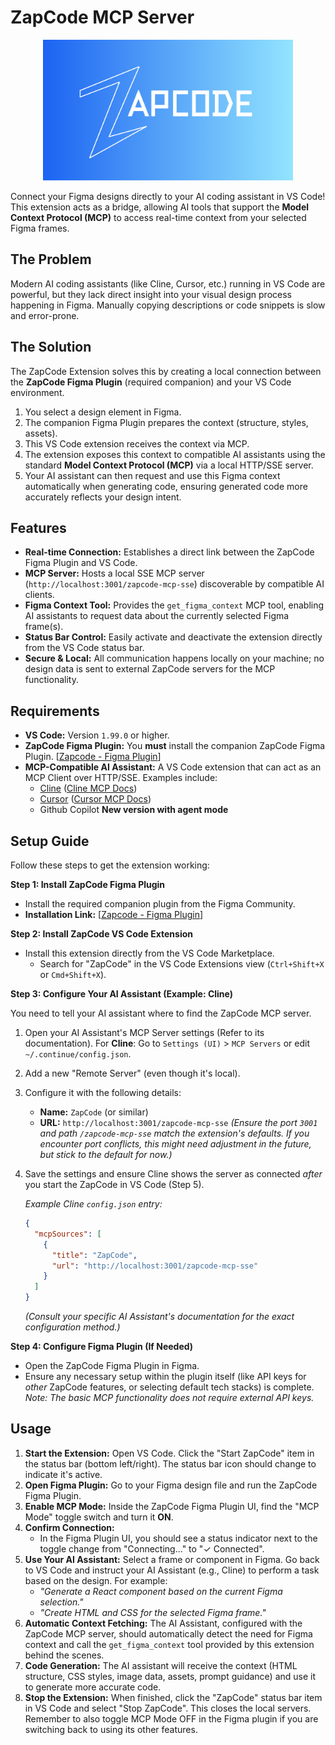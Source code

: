 # ZapCode MCP Server

<!-- Optional: Add a logo or banner here -->
<p align="center"><img src="./assets/Zapcode.png" alt="ZapCode Logo" width="400"></p>

Connect your Figma designs directly to your AI coding assistant in VS Code! This extension acts as a bridge, allowing AI tools that support the **Model Context Protocol (MCP)** to access real-time context from your selected Figma frames.

## The Problem

Modern AI coding assistants (like Cline, Cursor, etc.) running in VS Code are powerful, but they lack direct insight into your visual design process happening in Figma. Manually copying descriptions or code snippets is slow and error-prone.

## The Solution

The ZapCode Extension solves this by creating a local connection between the **ZapCode Figma Plugin** (required companion) and your VS Code environment.

1.  You select a design element in Figma.
2.  The companion Figma Plugin prepares the context (structure, styles, assets).
3.  This VS Code extension receives the context via MCP.
4.  The extension exposes this context to compatible AI assistants using the standard **Model Context Protocol (MCP)** via a local HTTP/SSE server.
5.  Your AI assistant can then request and use this Figma context automatically when generating code, ensuring generated code more accurately reflects your design intent.

## Features

- **Real-time Connection:** Establishes a direct link between the ZapCode Figma Plugin and VS Code.
- **MCP Server:** Hosts a local SSE MCP server (`http://localhost:3001/zapcode-mcp-sse`) discoverable by compatible AI clients.
- **Figma Context Tool:** Provides the `get_figma_context` MCP tool, enabling AI assistants to request data about the currently selected Figma frame(s).
- **Status Bar Control:** Easily activate and deactivate the extension directly from the VS Code status bar.
- **Secure & Local:** All communication happens locally on your machine; no design data is sent to external ZapCode servers for the MCP functionality.

## Requirements

- **VS Code:** Version `1.99.0` or higher.
- **ZapCode Figma Plugin:** You **must** install the companion ZapCode Figma Plugin. [[Zapcode - Figma Plugin](https://www.figma.com/community/plugin/1454956820198178710/zapcode)]
- **MCP-Compatible AI Assistant:** A VS Code extension that can act as an MCP Client over HTTP/SSE. Examples include:
  - [Cline](https://github.com/continuedev/cline) ([Cline MCP Docs](https://docs.continue.dev/reference/Model%20Context%20Protocol/overview))
  - [Cursor](https://cursor.sh/) ([Cursor MCP Docs](https://docs.cursor.sh/advanced/model-context-protocol))
  - Github Copilot **New version with agent mode**

## Setup Guide

Follow these steps to get the extension working:

**Step 1: Install ZapCode Figma Plugin**

- Install the required companion plugin from the Figma Community.
- **Installation Link:** [[Zapcode - Figma Plugin](https://www.figma.com/community/plugin/1454956820198178710/zapcode)]

**Step 2: Install ZapCode VS Code Extension**

- Install this extension directly from the VS Code Marketplace.
  - Search for "ZapCode" in the VS Code Extensions view (`Ctrl+Shift+X` or `Cmd+Shift+X`).

**Step 3: Configure Your AI Assistant (Example: Cline)**

You need to tell your AI assistant where to find the ZapCode MCP server.

1.  Open your AI Assistant's MCP Server settings (Refer to its documentation). For **Cline**: Go to `Settings (UI)` > `MCP Servers` or edit `~/.continue/config.json`.
2.  Add a new "Remote Server" (even though it's local).
3.  Configure it with the following details:
    - **Name:** `ZapCode` (or similar)
    - **URL:** `http://localhost:3001/zapcode-mcp-sse`
      _(Ensure the port `3001` and path `/zapcode-mcp-sse` match the extension's defaults. If you encounter port conflicts, this might need adjustment in the future, but stick to the default for now.)_
4.  Save the settings and ensure Cline shows the server as connected _after_ you start the ZapCode in VS Code (Step 5).

    _Example Cline `config.json` entry:_

    ```json
    {
      "mcpSources": [
        {
          "title": "ZapCode",
          "url": "http://localhost:3001/zapcode-mcp-sse"
        }
      ]
    }
    ```

    _(Consult your specific AI Assistant's documentation for the exact configuration method.)_

**Step 4: Configure Figma Plugin (If Needed)**

- Open the ZapCode Figma Plugin in Figma.
- Ensure any necessary setup within the plugin itself (like API keys for _other_ ZapCode features, or selecting default tech stacks) is complete. _Note: The basic MCP functionality does not require external API keys._

## Usage

1.  **Start the Extension:** Open VS Code. Click the "Start ZapCode" item in the status bar (bottom left/right). The status bar icon should change to indicate it's active.
2.  **Open Figma Plugin:** Go to your Figma design file and run the ZapCode Figma Plugin.
3.  **Enable MCP Mode:** Inside the ZapCode Figma Plugin UI, find the "MCP Mode" toggle switch and turn it **ON**.
4.  **Confirm Connection:**
    - In the Figma Plugin UI, you should see a status indicator next to the toggle change from "Connecting..." to "✓ Connected".
5.  **Use Your AI Assistant:** Select a frame or component in Figma. Go back to VS Code and instruct your AI Assistant (e.g., Cline) to perform a task based on the design. For example:
    - _"Generate a React component based on the current Figma selection."_
    - _"Create HTML and CSS for the selected Figma frame."_
6.  **Automatic Context Fetching:** The AI Assistant, configured with the ZapCode MCP server, should automatically detect the need for Figma context and call the `get_figma_context` tool provided by this extension behind the scenes.
7.  **Code Generation:** The AI assistant will receive the context (HTML structure, CSS styles, image data, assets, prompt guidance) and use it to generate more accurate code.
8.  **Stop the Extension:** When finished, click the "ZapCode" status bar item in VS Code and select "Stop ZapCode". This closes the local servers. Remember to also toggle MCP Mode OFF in the Figma plugin if you are switching back to using its other features.
